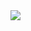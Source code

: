 <img src= "https://wakatime.com/share/@09da6df9-171a-4950-8424-21c28008a13d/7542b1b1-abe0-4f6c-8d9f-7cf91829d536.svg">
